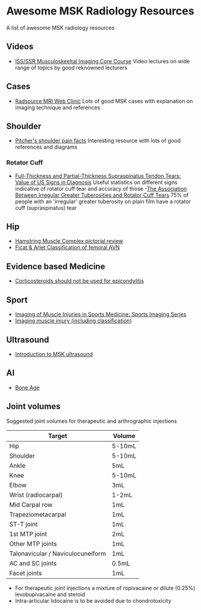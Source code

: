 

# Awesome MSK Radiology Resources
A list of awesome MSK radiology resources

## Videos
- [ISS/SSR Musculoskeeltal Imaging Core Course](https://radiologycorelectures.org/msk/) Video lectures on wide range of topics by good reknowned lecturers

## Cases
- [Radsource MRI Web Clinic](http://radsource.us/category/web-clinic/) Lots of good MSK cases with explanation on imaging technique and references

## Shoulder
- [Pitcher's shoulder pain facts](https://www.p2sportscare.com/shoulder-pain-pitching/) Interesting resource with lots of good references and diagrams

### Rotator Cuff
- [Full-Thickness and Partial-Thickness Supraspinatus Tendon Tears: Value of US Signs in Diagnosis](https://pubs.rsna.org/doi/10.1148/radiol.2301020418?url_ver=Z39.88-2003&rfr_id=ori:rid:crossref.org&rfr_dat=cr_pub%3dpubmed) Useful statistics on different signs indicative of rotator cuff tear and accuracy of those
-[The Association Between Irregular
Greater Tuberosities and Rotator
Cuff Tears](https://www.ajronline.org/doi/pdf/10.2214/ajr.171.1.9648794) 75% of people with an 'irregular' greater tuberosity on plain film have a rotator cuff (supraspinatus) tear

## Hip
- [Hamstring Muscle Complex pictorial review](https://pubs.rsna.org/doi/full/10.1148/rg.253045711#R10)
- [Ficat & Arlet Classification of femoral AVN](https://radiopaedia.org/articles/ficat-and-arlet-classification-of-avascular-necrosis-of-femoral-head?lang=gb)

## Evidence based Medicine
- [Corticosteroids should not be used for epicondylitis](https://jamanetwork.com/journals/jama/fullarticle/1568252)

## Sport
- [Imaging of Muscle Injuries in Sports Medicine: Sports Imaging Series](https://pubs.rsna.org/doi/full/10.1148/radiol.2017160267)
- [Imaging muscle injury (including classification)](https://radiologycorelectures.org/msk/iss105-oconnor/)

## Ultrasound
- [Introduction to MSK ultrasound](https://radiologycorelectures.org/msk/iss141-jacobson/)

## AI
- [Bone Age](https://16bit.ai/bone-age)

## Joint volumes

Suggested joint volumes for therapeutic and arthrographic injections

|    Target      |    Volume        |
|---             |---               |
| Hip            | 5-10mL           |
| Shoulder       | 5-10mL           |
| Ankle          | 5mL              |
| Knee           | 5-10mL           |
| Elbow          | 3mL              |
| Wrist (radiocarpal)| 1-2mL        |
| Mid Carpal row | 1mL              |
| Trapeziometacarpal | 1mL          |
| ST-T joint     | 1mL              |
| 1st MTP joint  | 2mL              |
| Other MTP joints | 1mL            |
| Talonavicular / Naviculocuneiform | 1mL |
| AC and SC joints | 0.5mL          |
| Facet joints    | 1mL             |

* For therapeutic joint injections a mixture of ropivacaine or dilute (0.25%) levobupivacaine and steroid
* Intra-articular lidocaine is to be avoided due to chondrotoxicity
